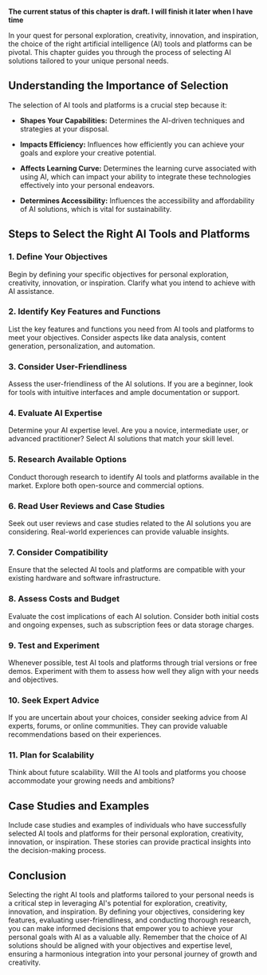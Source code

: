 **The current status of this chapter is draft. I will finish it later when I have time**

In your quest for personal exploration, creativity, innovation, and inspiration, the choice of the right artificial intelligence (AI) tools and platforms can be pivotal. This chapter guides you through the process of selecting AI solutions tailored to your unique personal needs.

**Understanding the Importance of Selection**
---------------------------------------------

The selection of AI tools and platforms is a crucial step because it:

* **Shapes Your Capabilities:** Determines the AI-driven techniques and strategies at your disposal.

* **Impacts Efficiency:** Influences how efficiently you can achieve your goals and explore your creative potential.

* **Affects Learning Curve:** Determines the learning curve associated with using AI, which can impact your ability to integrate these technologies effectively into your personal endeavors.

* **Determines Accessibility:** Influences the accessibility and affordability of AI solutions, which is vital for sustainability.

**Steps to Select the Right AI Tools and Platforms**
----------------------------------------------------

### **1. Define Your Objectives**

Begin by defining your specific objectives for personal exploration, creativity, innovation, or inspiration. Clarify what you intend to achieve with AI assistance.

### **2. Identify Key Features and Functions**

List the key features and functions you need from AI tools and platforms to meet your objectives. Consider aspects like data analysis, content generation, personalization, and automation.

### **3. Consider User-Friendliness**

Assess the user-friendliness of the AI solutions. If you are a beginner, look for tools with intuitive interfaces and ample documentation or support.

### **4. Evaluate AI Expertise**

Determine your AI expertise level. Are you a novice, intermediate user, or advanced practitioner? Select AI solutions that match your skill level.

### **5. Research Available Options**

Conduct thorough research to identify AI tools and platforms available in the market. Explore both open-source and commercial options.

### **6. Read User Reviews and Case Studies**

Seek out user reviews and case studies related to the AI solutions you are considering. Real-world experiences can provide valuable insights.

### **7. Consider Compatibility**

Ensure that the selected AI tools and platforms are compatible with your existing hardware and software infrastructure.

### **8. Assess Costs and Budget**

Evaluate the cost implications of each AI solution. Consider both initial costs and ongoing expenses, such as subscription fees or data storage charges.

### **9. Test and Experiment**

Whenever possible, test AI tools and platforms through trial versions or free demos. Experiment with them to assess how well they align with your needs and objectives.

### **10. Seek Expert Advice**

If you are uncertain about your choices, consider seeking advice from AI experts, forums, or online communities. They can provide valuable recommendations based on their experiences.

### **11. Plan for Scalability**

Think about future scalability. Will the AI tools and platforms you choose accommodate your growing needs and ambitions?

**Case Studies and Examples**
-----------------------------

Include case studies and examples of individuals who have successfully selected AI tools and platforms for their personal exploration, creativity, innovation, or inspiration. These stories can provide practical insights into the decision-making process.

**Conclusion**
--------------

Selecting the right AI tools and platforms tailored to your personal needs is a critical step in leveraging AI's potential for exploration, creativity, innovation, and inspiration. By defining your objectives, considering key features, evaluating user-friendliness, and conducting thorough research, you can make informed decisions that empower you to achieve your personal goals with AI as a valuable ally. Remember that the choice of AI solutions should be aligned with your objectives and expertise level, ensuring a harmonious integration into your personal journey of growth and creativity.
